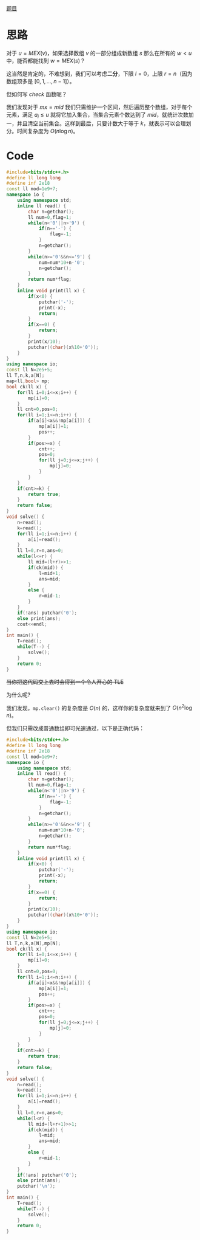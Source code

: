 [题目](https://codeforces.com/problemset/problem/2093/E)
# 思路
对于 $u=MEX(v)$，如果选择数组 $v$ 的一部分组成新数组 $s$ 那么在所有的 $w<u$ 中，能否都能找到 $w=MEX(s)$？

这当然是肯定的，不难想到，我们可以考虑**二分**，下限 $l = 0$，上限 $r=n$（因为数组顶多是 $[0,1, \dots, n-1]$）。

但如何写 $check$ 函数呢？

我们发现对于 $mx=mid$ 我们只需维护一个区间，然后遍历整个数组，对于每个元素，满足 $a_{i} \le u$ 就将它加入集合，当集合元素个数达到了 $mid$，就统计次数加一，并且清空当前集合。这样到最后，只要计数大于等于 $k$，就表示可以合理划分。时间复杂度为 $O(n \log n)$。

# Code
```cpp
#include<bits/stdc++.h>
#define ll long long
#define inf 2e18
const ll mod=1e9+7;
namespace io {
	using namespace std;
	inline ll read() {
		char n=getchar();
		ll num=0,flag=1;
		while(n<'0'||n>'9') {
			if(n=='-') {
				flag=-1;
			}
			n=getchar();
		}
		while(n>='0'&&n<='9') {
			num=num*10+n-'0';
			n=getchar();
		}
		return num*flag;
	}
	inline void print(ll x) {
		if(x<0) {
			putchar('-');
			print(-x);
			return;
		}
		if(x==0) {
			return;
		}
		print(x/10);
		putchar((char)(x%10+'0'));
	}
}
using namespace io;
const ll N=2e5+5;
ll T,n,k,a[N];
map<ll,bool> mp;
bool ck(ll x) {
	for(ll i=0;i<=x;i++) {
		mp[i]=0;
	}
	ll cnt=0,pos=0;
	for(ll i=1;i<=n;i++) {
		if(a[i]<x&&!mp[a[i]]) {
			mp[a[i]]=1;
			pos++;
		}
		if(pos>=x) {
			cnt++;
			pos=0;
			for(ll j=0;j<=x;j++) {
				mp[j]=0;
			}
		}
	}
	if(cnt>=k) {
		return true;
	}
	return false;
}
void solve() {  
    n=read();
	k=read();
	for(ll i=1;i<=n;i++) {
		a[i]=read();
	}
	ll l=0,r=n,ans=0;
	while(l<=r) {
		ll mid=(l+r)>>1;
		if(ck(mid)) {
			l=mid+1;
			ans=mid;
		}
		else {
			r=mid-1;
		}
	}
	if(!ans) putchar('0');
	else print(ans);
	cout<<endl;
}
int main() {
	T=read();
	while(T--) {
		solve();
	}
	return 0;
}
```

~~当你把这代码交上去时会得到一个令人开心的 TLE~~

为什么呢?

我们发现，`mp.clear()` 的复杂度是 $O(n)$ 的，这样你的复杂度就来到了 $O(n^2 \log n)$。

但我们只需改成普通数组即可光速通过，以下是正确代码：
```cpp
#include<bits/stdc++.h>
#define ll long long
#define inf 2e18
const ll mod=1e9+7;
namespace io {
	using namespace std;
	inline ll read() {
		char n=getchar();
		ll num=0,flag=1;
		while(n<'0'||n>'9') {
			if(n=='-') {
				flag=-1;
			}
			n=getchar();
		}
		while(n>='0'&&n<='9') {
			num=num*10+n-'0';
			n=getchar();
		}
		return num*flag;
	}
	inline void print(ll x) {
		if(x<0) {
			putchar('-');
			print(-x);
			return;
		}
		if(x==0) {
			return;
		}
		print(x/10);
		putchar((char)(x%10+'0'));
	}
}
using namespace io;
const ll N=2e5+5;
ll T,n,k,a[N],mp[N];
bool ck(ll x) {
	for(ll i=0;i<=x;i++) {
		mp[i]=0;
	}
	ll cnt=0,pos=0;
	for(ll i=1;i<=n;i++) {
		if(a[i]<x&&!mp[a[i]]) {
			mp[a[i]]=1;
			pos++;
		}
		if(pos>=x) {
			cnt++;
			pos=0;
			for(ll j=0;j<=x;j++) {
				mp[j]=0;
			}
		}
	}
	if(cnt>=k) {
		return true;
	}
	return false;
}
void solve() {  
    n=read();
	k=read();
	for(ll i=1;i<=n;i++) {
		a[i]=read();
	}
	ll l=0,r=n,ans=0;
	while(l<r) {
		ll mid=(l+r+1)>>1;
		if(ck(mid)) {
			l=mid;
			ans=mid;
		}
		else {
			r=mid-1;
		}
	}
	if(!ans) putchar('0');
	else print(ans);
	putchar('\n');
}
int main() {
	T=read();
	while(T--) {
		solve();
	}
	return 0;
}
```